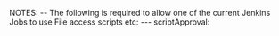 NOTES:
-- The following is required to allow one of the current Jenkins Jobs to use File access scripts etc:
---    scriptApproval: